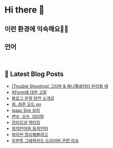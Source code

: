 # Hi there 👋

## 이런 환경에 익숙해요✍🏼

## 언어

<p>
  <img alt="" src= "https://img.shields.io/badge/JavaScript-F7DF1E?style=flat-square&logo=JavaScript&logoColor=white"/>
  <img alt="" src= "https://img.shields.io/badge/TypeScript-black?logo=typescript&logoColor=blue"/>
</p>

## 📕 Latest Blog Posts

<ul><li><a href='https://ssapsudev.tistory.com/24' target='_blank'>[Trouble Shooting] 그리퍼 &amp; 매니퓰레이터 분리될 때</a></li><li><a href='https://ssapsudev.tistory.com/23' target='_blank'>XForm에 대한 고찰</a></li><li><a href='https://ssapsudev.tistory.com/22' target='_blank'>블로그 운영 방안 소개글</a></li><li><a href='https://ssapsudev.tistory.com/notice/21' target='_blank'>취..취준 모드 on</a></li><li><a href='https://ssapsudev.tistory.com/20' target='_blank'>Isaac Sim 설치</a></li><li><a href='https://ssapsudev.tistory.com/19' target='_blank'>변수, 상수, 리터럴</a></li><li><a href='https://ssapsudev.tistory.com/18' target='_blank'>강타입과 약타입</a></li><li><a href='https://ssapsudev.tistory.com/17' target='_blank'>정적언어와 동적언어</a></li><li><a href='https://ssapsudev.tistory.com/16' target='_blank'>파이썬 정리해볼려고</a></li><li><a href='https://ssapsudev.tistory.com/15' target='_blank'>우분투 그래픽카드 드라이버 관련 이슈</a></li></ul>